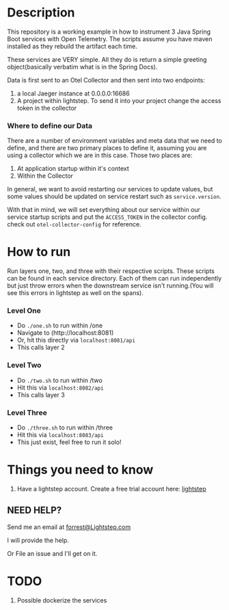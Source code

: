 # Description
This repository is a working example in how to instrument 3 Java Spring Boot services with Open Telemetry. The scripts assume you have maven installed as they rebuild the artifact each time. 

These services are VERY simple. All they do is return a simple greeting object(basically verbatim what is in the Spring Docs).

Data is first sent to an Otel Collector and then sent into two endpoints:
1) a local Jaeger instance at 0.0.0.0:16686
2) A project within lightstep. To send it into your project change the access token in the collector

### Where to define our Data
There are a number of environment variables and meta data that we need to define, and there are two primary places to define it, assuming you are using a collector which we are in this case. Those two places are:
1) At application startup within it's context
2) Within the Collector

In general, we want to avoid restarting our services to update values, but some values should be updated on service restart such as `service.version`.

With that in mind, we will set everything about our service within our service startup scripts and put the `ACCESS_TOKEN` in the collector config. check out `otel-collector-config` for reference.

# How to run
Run layers one, two, and three with their respective scripts. These scripts can be found in each service directory. Each of them can run independently but just throw errors when the downstream service isn't running.(You will see this errors in lightstep as well on the spans).

### Level One
* Do `./one.sh` to run within /one
* Navigate to (http://localhost:8081)
* Or, hit this directly via `localhost:8081/api`
* This calls layer 2 

### Level Two
* Do `./two.sh` to run within /two
*  Hit this via `localhost:8082/api`
*  This calls layer 3 

### Level Three 
* Do `./three.sh` to run within /three
* Hit this via `localhost:8083/api`
* This just exist, feel free to run it solo!

# Things you need to know
1) Have a lightstep account. Create a free trial account here: [lightstep](https://go.lightstep.com/trial)


## NEED HELP?
Send me an email at forrest@Lightstep.com

I will provide the help.

Or File an issue and I'll get on it.

# TODO
1) Possible dockerize the services







